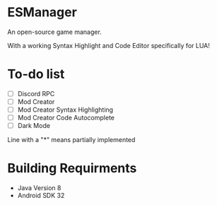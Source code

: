 # ESManager

An open-source game manager.

With a working Syntax Highlight and Code Editor specifically for LUA!

# To-do list
- [ ] Discord RPC
- [ ] Mod Creator
- [ ] Mod Creator Syntax Highlighting
- [ ] Mod Creator Code Autocomplete
- [ ] Dark Mode

Line with a "*" means partially implemented

# Building Requirments
- Java Version 8
- Android SDK 32


